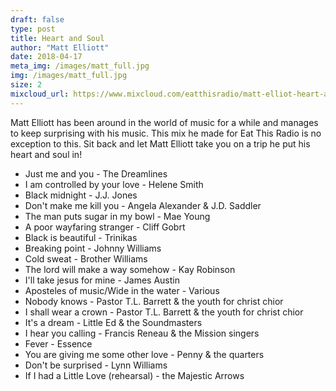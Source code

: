 ```yaml
---
draft: false
type: post
title: Heart and Soul
author: "Matt Elliott"
date: 2018-04-17
meta_img: /images/matt_full.jpg
img: /images/matt_full.jpg
size: 2
mixcloud_url: https://www.mixcloud.com/eatthisradio/matt-elliot-heart-and-soul/
---
```


Matt Elliott has been around in the world of music for a while and manages to keep surprising with his music. This mix he made for Eat This Radio is no exception to this. Sit back and let Matt Elliott take you on a trip he put his heart and soul in!

- Just me and you - The Dreamlines 
- I am controlled by your love - Helene Smith 
- Black midnight - J.J. Jones
- Don't make me kill you - Angela Alexander & J.D. Saddler
- The man puts sugar in my bowl - Mae Young
- A poor wayfaring stranger - Cliff Gobrt
- Black is beautiful - Trinikas
- Breaking point - Johnny Williams
- Cold sweat - Brother Williams
- The lord will make a way somehow - Kay Robinson
- I'll take jesus for mine - James Austin
- Aposteles of music/Wide in the water - Various
- Nobody knows - Pastor T.L. Barrett & the youth for christ chior
- I shall wear a crown - Pastor T.L. Barrett & the youth for christ chior
- It's a dream - Little Ed & the Soundmasters
- I hear you calling - Francis Reneau & the Mission singers
- Fever - Essence
- You are giving me some other love - Penny & the quarters
- Don't be surprised - Lynn Williams 
- If I had a Little Love (rehearsal) - the Majestic Arrows